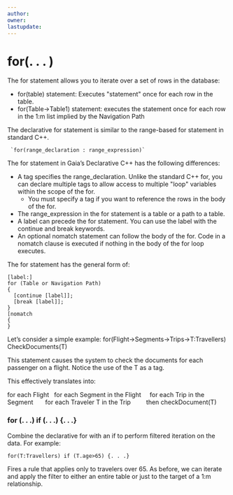 ```yaml
---
author: 
owner: 
lastupdate: 
---
```


# for(. . . )

The for statement allows you to iterate over a set of rows in the database:

- for(table) statement: Executes "statement" once for each row in the table.
- for(Table->Table1) statement: executes the statement once for each row in the 1:m list implied by the Navigation Path

The declarative for statement is similar to the range-based for statement in standard C++. 

	 `for(range_declaration : range_expression)`

The for statement in Gaia’s Declarative C++ has the following differences:

- A tag specifies the range_declaration. Unlike the standard C++ for, you can declare multiple tags to allow access to multiple "loop" variables within the scope of the for. 
    - You must specify a tag if you want to reference the rows in the body of the for.
- The range_expression in the for statement is a table or a path to a table.  
- A label can precede the for statement. You can use the label with the continue and break keywords.
- An optional nomatch statement can follow the body of the for. Code in a nomatch clause is executed if nothing in the body of the for loop executes.

The for statement has the general form of:

```
[label:]
for (Table or Navigation Path)
{
  [continue [label]];
  [break [label]];
}
[nomatch
{
}

```

Let’s consider a simple example:
 for(Flight->Segments->Trips->T:Travellers)
  	CheckDocuments(T)

This statement causes the system to check the documents for each passenger on a flight. Notice the use of the T as a tag.

This effectively translates into:

for each Flight
&nbsp;&nbsp;for each Segment in the Flight
&nbsp;&nbsp;&nbsp;&nbsp;for each Trip in the Segment
&nbsp;&nbsp;&nbsp;&nbsp;&nbsp;&nbsp;for each Traveler T in the Trip
&nbsp;&nbsp;&nbsp;&nbsp;&nbsp;&nbsp;&nbsp;&nbsp;then checkDocument(T)

### for (. . .) if (. . .) {. . .}

Combine the declarative for with an if to perform filtered iteration on the data. For example:

`for(T:Travellers) if (T.age>65) {. . .}`

Fires a rule that applies only to travelers over 65. As before, we can iterate and apply the filter to either an entire table or just to the target of a 1:m relationship.

